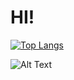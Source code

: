 # HI!
[![Top Langs](https://github-readme-stats.vercel.app/api/top-langs/?username=richardq26&hide=css&langs_count=8&theme=radical)](https://github.com/anuraghazra/github-readme-stats)

![Alt Text](https://media.giphy.com/media/vFKqnCdLPNOKc/giphy.gif)

